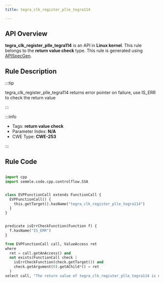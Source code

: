 ```yaml
---
title: tegra_clk_register_plle_tegra114

---
```



## API Overview
**tegra_clk_register_plle_tegra114** is an API in **Linux kernel**. This rule belongs to the **return value check** type. This rule is generated using [APISpecGen](../../tools/APISpecGen).
## Rule Description

:::tip

tegra_clk_register_plle_tegra114 returns error pointer on failure, use IS_ERR to check the return value

:::

:::info

- Tags: **return value check**
- Parameter Index: **N/A**
- CWE Type: **CWE-253**

:::

## Rule Code
```python

import cpp
import semmle.code.cpp.controlflow.SSA


class EVPFunctionCall extends FunctionCall {
  EVPFunctionCall() {
    this.getTarget().hasName("tegra_clk_register_plle_tegra114")
  }
}


predicate isErrCheckFunction(Function f) {
  f.hasName("IS_ERR") 
}

from EVPFunctionCall call, ValueAccess ret
where
  ret = call.getAnAccess() and
  not exists(FunctionCall check |
    isErrCheckFunction(check.getTarget()) and
    check.getArgument(0).getAChild*() = ret
  )
select call, "The return value of tegra_clk_register_plle_tegra114 is not checked with IS_ERR."
    
```